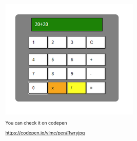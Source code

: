 ![imagem1](https://github.com/VanLMC/calculator/blob/master/screenshots/calculator.png)

You can check it on codepen

https://codepen.io/vlmc/pen/Rwryjpq
